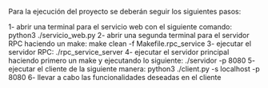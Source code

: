 Para la ejecución del proyecto se deberán seguir los siguientes pasos:

1- abrir una terminal para el servicio web con el siguiente comando: python3 ./servicio_web.py
2- abrir una segunda terminal para el servidor RPC haciendo un make: make clean -f Makefile.rpc_service
3- ejecutar el servidor RPC: ./rpc_service_server
4- ejecutar el servidor principal haciendo primero un make y ejecutando lo siguiente: ./servidor -p 8080
5- ejecutar el cliente de la siguiente manera: python3 ./client.py -s localhost -p 8080
6- llevar a cabo las funcionalidades deseadas en el cliente
